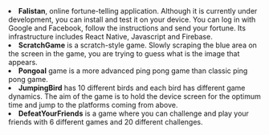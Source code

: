 <li><b>Falistan</b>, online fortune-telling application. Although it is currently under development, you can install and test it on your device. You can log in with Google and Facebook, follow the instructions and send your fortune. Its infrastructure includes React Native, Javascript and Firebase.

<li><b>ScratchGame</b> is a scratch-style game. Slowly scraping the blue area on the screen in the game, you are trying to guess what is the image that appears.

<li><b>Pongoal</b> game is a more advanced ping pong game than classic ping pong game.

<li><b>JumpingBird</b> has 10 different birds and each bird has different game dynamics. The aim of the game is to hold the device screen for the optimum time and jump to the platforms coming from above.

<li><b>DefeatYourFriends</b> is a game where you can challenge and play your friends with 6 different games and 20 different challenges.

